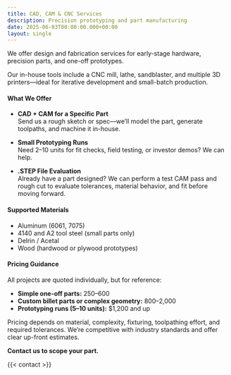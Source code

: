 ```yaml
---
title: CAD, CAM & CNC Services
description: Precision prototyping and part manufacturing
date: 2025-06-03T00:00:00.000+00:00
layout: single
---
```


We offer design and fabrication services for early-stage hardware, precision parts, and one-off prototypes.

Our in-house tools include a CNC mill, lathe, sandblaster, and multiple 3D printers—ideal for iterative development and small-batch production.

#### What We Offer

- **CAD + CAM for a Specific Part**  
  Send us a rough sketch or spec—we’ll model the part, generate toolpaths, and machine it in-house.  

- **Small Prototyping Runs**  
  Need 2–10 units for fit checks, field testing, or investor demos? We can help.

- **.STEP File Evaluation**  
  Already have a part designed? We can perform a test CAM pass and rough cut to evaluate tolerances, material behavior, and fit before moving forward.

#### Supported Materials

- Aluminum (6061, 7075)  
- 4140 and A2 tool steel (small parts only)  
- Delrin / Acetal  
- Wood (hardwood or plywood prototypes)

#### Pricing Guidance

All projects are quoted individually, but for reference:

- **Simple one-off parts:** $250–$600  
- **Custom billet parts or complex geometry:** $800–$2,000  
- **Prototyping runs (5–10 units):** $1,200 and up  

Pricing depends on material, complexity, fixturing, toolpathing effort, and required tolerances. We’re competitive with industry standards and offer clear up-front estimates.

**Contact us to scope your part.**

{{< contact >}}

